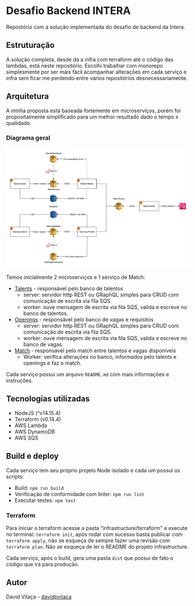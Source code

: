 # Desafio Backend INTERA

Repostório com a solução implementada do desafio de backend da Intera.

## Estruturação

A solução completa, desde da a infra com terraform até o código das lambdas, está neste repositório. Escolhi trabalhar com monorepo simplesmente por ser mais fácil acompanhar alterações em cada serviço e infra sem ficar me perdendo entre vários repositórios desnecessariamente.

## Arquitetura

A minha proposta está baseada fortemente em microserviços, porém foi propositalmente simplificado para um melhor resultado dado o tempo x qualidade.

### Diagrama geral

![diagrama](.github/images/general-diagram.png)

Temos inicialmente 2 microserviços e 1 serviço de Match:

- [Talents](talents) - responsável pelo banco de talentos
  - server: servidor http REST ou GRaphQL simples para CRUD com comunicação de escrita via fila SQS.
  - worker: ouve mensagem de escrita via fila SQS, valida e escreve no banco de talentos.
- [Openings](openings) - responsável pelo banco de vagas e requisitos
  - server: servidor http REST ou GRaphQL simples para CRUD com comunicação de escrita via fila SQS.
  - worker: ouve mensagem de escrita via fila SQS, valida e escreve no banco de vagas.
- [Match](match) - responsável pelo match entre talentos e vagas disponíveis
  - Worker: verifica alterações no banco, informados pelo talents e openings e faz o match.

Cada serviço possui um arquivo `README.md` com mais informações e instruções.

## Tecnologias utilizadas

- NodeJS (^v14.15.4)
- Terraform (v0.14.4)
- AWS Lambda
- AWS DynamoDB
- AWS SQS

## Build e deploy

Cada serviço tem seu próprio projeto Node isolado e cada um possui os scripts:

- Build: `npm run build`
- Verificação de conformidade com linter: `npm run lint`
- Executar testes: `npm test`

### Terraform

Para iniciar o terraform acesse a pasta "infrastructure/terraform" e execute no terminal: `terraform init`, após rodar com sucesso basta publicar com `terraform apply`, não se esqueça de sempre fazer uma revisão com `terraform plan`. Não se esqueça de ler o README do projeto infrastructure.

Cada serviço, após o build, gera uma pasta `dist` que possui de fato o código que irá para produção.

## Autor

David Vilaça - [davidpvilaca](https://github.com/davidpvilaca)
